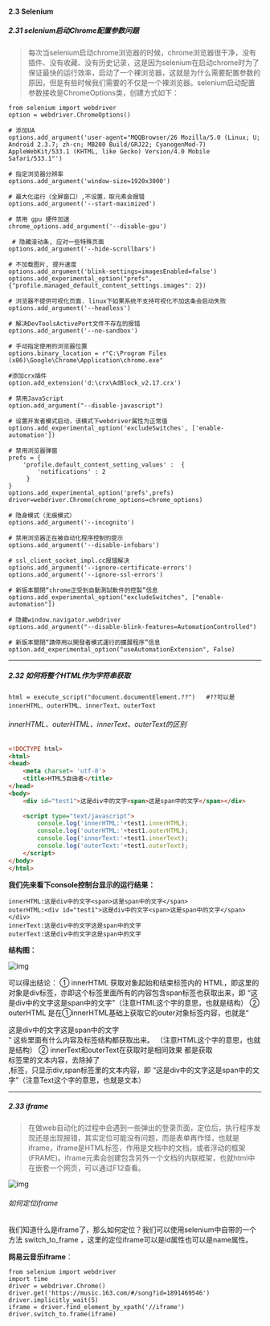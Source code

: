 #### 2.3 Selenium

##### 2.31 selenium启动Chrome配置参数问题

>每次当selenium启动chrome浏览器的时候，chrome浏览器很干净，没有插件、没有收藏、没有历史记录，这是因为selenium在启动chrome时为了保证最快的运行效率，启动了一个裸浏览器，这就是为什么需要配置参数的原因，但是有些时候我们需要的不仅是一个裸浏览器。selenium启动配置参数接收是ChromeOptions类，创建方式如下：

```
from selenium import webdriver
option = webdriver.ChromeOptions()
```

```
# 添加UA
options.add_argument('user-agent="MQQBrowser/26 Mozilla/5.0 (Linux; U; Android 2.3.7; zh-cn; MB200 Build/GRJ22; CyanogenMod-7) AppleWebKit/533.1 (KHTML, like Gecko) Version/4.0 Mobile Safari/533.1"')

# 指定浏览器分辨率
options.add_argument('window-size=1920x3000') 

# 最大化运行（全屏窗口）,不设置，取元素会报错
options.add_argument('--start-maximized')

# 禁用 gpu 硬件加速
chrome_options.add_argument('--disable-gpu') 

 # 隐藏滚动条, 应对一些特殊页面
options.add_argument('--hide-scrollbars')

# 不加载图片, 提升速度
options.add_argument('blink-settings=imagesEnabled=false') 
options.add_experimental_option("prefs", {"profile.managed_default_content_settings.images": 2})

# 浏览器不提供可视化页面. linux下如果系统不支持可视化不加这条会启动失败
options.add_argument('--headless') 

# 解决DevToolsActivePort文件不存在的报错
options.add_argument('--no-sandbox')

# 手动指定使用的浏览器位置
options.binary_location = r"C:\Program Files (x86)\Google\Chrome\Application\chrome.exe" 

#添加crx插件
option.add_extension('d:\crx\AdBlock_v2.17.crx') 

# 禁用JavaScript
option.add_argument("--disable-javascript") 

# 设置开发者模式启动，该模式下webdriver属性为正常值
options.add_experimental_option('excludeSwitches', ['enable-automation']) 

# 禁用浏览器弹窗
prefs = {  
    'profile.default_content_setting_values' :  {  
        'notifications' : 2  
     }  
}  
options.add_experimental_option('prefs',prefs)
driver=webdriver.Chrome(chrome_options=chrome_options)

# 隐身模式（无痕模式）
options.add_argument('--incognito')

# 禁用浏览器正在被自动化程序控制的提示
options.add_argument('--disable-infobars')

# ssl_client_socket_impl.cc报错解决
options.add_argument('--ignore-certificate-errors')
options.add_argument('--ignore-ssl-errors')

# 新版本關閉“chrome正受到自動測試軟件的控製”信息options.add_experimental_option("excludeSwitches", ["enable-automation"])

# 隐藏window.navigator.webdriver
options.add_argument("--disable-blink-features=AutomationControlled")

# 新版本關閉“請停用以開發者模式運行的擴展程序”信息
option.add_experimental_option("useAutomationExtension", False)
```

----

##### 2.32 如何将整个HTML作为字符串获取

```
html = execute_script("document.documentElement.??")   #??可以是innerHTML、outerHTML、innerText、outerText
```

###### innerHTML、outerHTML、innerText、outerText的区别

```html
<!DOCTYPE html>
<html>
<head>
	<meta charset= 'utf-8'>
	<title>HTML5自由者</title>
</head>
<body>
	<div id="test1">这是div中的文字<span>这是span中的文字</span></div>
 
	<script type="text/javascript">
	 	console.log('innerHTML:'+test1.innerHTML);
	 	console.log('outerHTML:'+test1.outerHTML);
	 	console.log('innerText:'+test1.innerText);
	 	console.log('outerText:'+test1.outerText);
	</script>
</body>
</html>
```

**我们先来看下console控制台显示的运行结果：**

```
innerHTML:这是div中的文字<span>这是span中的文字</span>
outerHTML:<div id="test1">这是div中的文字<span>这是span中的文字</span></div>
innerText:这是div中的文字这是span中的文字
outerText:这是div中的文字这是span中的文字
```

**结构图：**

![img](https://img-blog.csdn.net/20140413221543250)

可以得出结论：
 ① innerHTML 获取对象起始和结束标签内的 HTML，即这里的对象是div标签，亦即这个标签里面所有的内容包含span标签也获取出来，即 “这是div中的文字<span>这是span中的文字</span>”（注意HTML这个字的意思，也就是结构）
 ② outerHTML 是在①innerHTML基础上获取它的outer对象标签内容，也就是“<div id="test1">这是div中的文字<span>这是span中的文字</span></div>” 这些里面有什么内容及标签结构都获取出来。 （注意HTML这个字的意思，也就是结构）
 ②  innerText和outerText在获取时是相同效果 都是获取<div> </div>标签里的文本内容，去除掉了<div> ,<span>标签，只显示div,span标签里的文本内容，即 “这是div中的文字这是span中的文字”（注意Text这个字的意思，也就是文本）

-----

##### 2.33 iframe

> ​        在做web自动化的过程中会遇到一些弹出的登录页面，定位后，执行程序发现还是出现报错，其实定位可能没有问题，而是表单再作怪，也就是iframe，iframe是HTML标签，作用是文档中的文档，或者浮动的框架(FRAME)。iframe元素会创建包含另外一个文档的内联框架，也就html中在嵌套一个网页，可以通过F12查看。

![img](https://github.com/Dosrui78/Blog-Images/blob/master/2.33.jpg?raw=true "2.33")

###### 如何定位iframe

我们知道什么是iframe了，那么如何定位？我们可以使用selenium中自带的一个方法 switch_to_frame ，这里的定位iframe可以是id属性也可以是name属性。

**网易云音乐iframe**：

```
from selenium import webdriver
import time
driver = webdriver.Chrome()
driver.get('https://music.163.com/#/song?id=1891469546')
driver.implicitly_wait(5)
iframe = driver.find_element_by_xpath('//iframe')
driver.switch_to.frame(iframe)
```

